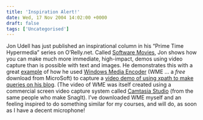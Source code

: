 ```yaml
---
title: 'Inspiration Alert!'
date: Wed, 17 Nov 2004 14:02:00 +0000
draft: false
tags: ['Uncategorised']
---
```


Jon Udell has just published an inspirational column in his “Prime Time Hypermedia” series on O’Relly.net. Called [Software Movies](http://www.oreillynet.com/pub/a/network/2004/11/11/primetime.html), Jon shows how you can make much more immediate, high-impact, demos using video capture than is possible with text and images. He demonstrates this with a great [example](http://udell.roninhouse.com/movies/democapture.wmv) of how he used [Windows Media Encoder](http://www.microsoft.com/windows/windowsmedia/9series/encoder/default.aspx) (WME … a _free_ download from MicroSoft) to capture a [video demo of using xpath to make queries on his blog](http://udell.roninhouse.com/movies/captured.wmv). (The video of WME was itself created using a commercial screen video capture system called [Camtasia Studio](http://www.techsmith.com/) (from the same people who make SnagIt). I’ve downloaded WME myself and an feeling inspired to do something similar for my courses, and will do, as soon as I have a decent microphone!
